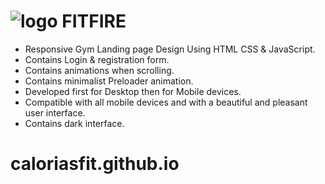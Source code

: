 # ![logo](https://user-images.githubusercontent.com/95019708/186255433-b562aad9-7683-48a5-9cf8-38c7648f2779.png) FITFIRE
- Responsive Gym Landing page Design Using HTML CSS &amp; JavaScript.
- Contains Login & registration form.
- Contains animations when scrolling.
- Contains minimalist Preloader animation.
- Developed first for Desktop then for Mobile devices.
- Compatible with all mobile devices and with a beautiful and pleasant user interface.
- Contains dark interface.



# caloriasfit.github.io
